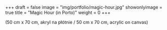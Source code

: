 +++
draft = false
image = "img/portfolio/magic-hour.jpg"
showonlyimage = true
title = "Magic Hour (in Porto)"
weight = 0
+++

(50 cm x 70 cm, akryl na płótnie / 50 cm x 70 cm, acrylic on canvas)